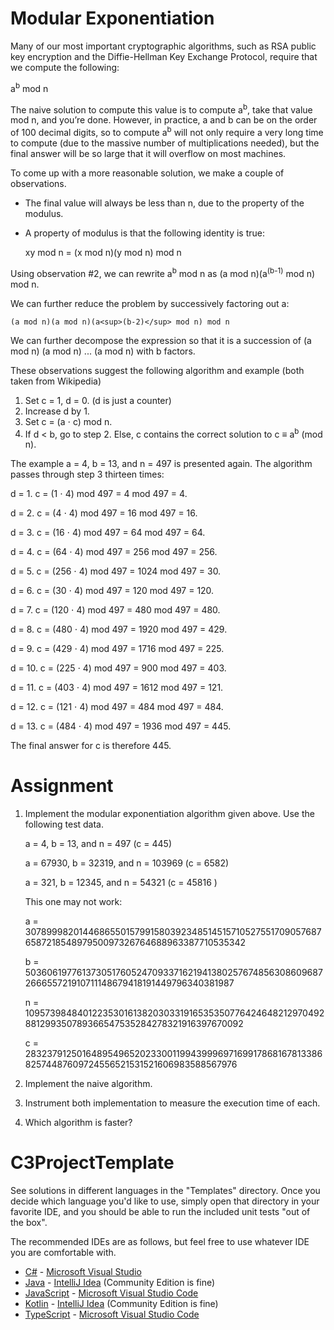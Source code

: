 # Modular Exponentiation

Many of our most important cryptographic algorithms, such as RSA public key encryption and the Diffie-Hellman Key Exchange Protocol, require that we compute the following:

a<sup>b</sup> mod n

The naive solution to compute this value is to compute a<sup>b</sup>, take that value mod n, and you’re done. However, in practice, a and b can be on the order of 100 decimal digits, so to compute a<sup>b</sup> will not only require a very long time to compute (due to the massive number of multiplications needed), but the final answer will be so large that it will overflow on most machines. 

To come up with a more reasonable solution, we make a couple of observations.

- The final value will always be less than n, due to the property of the modulus.
- A property of modulus is that the following identity is true:

	xy mod n = (x mod n)(y mod n) mod n


Using observation #2, we can rewrite a<sup>b</sup> mod n as (a mod n)(a<sup>(b-1)</sup> mod n) mod n.

We can further reduce the problem by successively factoring out a:

	(a mod n)(a mod n)(a<sup>(b-2)</sup> mod n) mod n

We can further decompose the expression so that it is a succession of (a mod n) (a mod n) ... (a mod n) with b factors.

These observations suggest the following algorithm and example (both taken from Wikipedia)

1. Set c = 1, d = 0. (d is just a counter)
2. Increase d by 1.
3. Set c = (a ⋅ c) mod n.
4. If d < b, go to step 2. Else, c contains the correct solution to c ≡ a<sup>b</sup> (mod n).

The example a = 4, b = 13, and n = 497 is presented again. The algorithm passes through step 3 thirteen times:

d = 1. c = (1 ⋅ 4) mod 497 = 4 mod 497 = 4.

d = 2. c = (4 ⋅ 4) mod 497 = 16 mod 497 = 16.

d = 3. c = (16 ⋅ 4) mod 497 = 64 mod 497 = 64.

d = 4. c = (64 ⋅ 4) mod 497 = 256 mod 497 = 256.

d = 5. c = (256 ⋅ 4) mod 497 = 1024 mod 497 = 30.

d = 6. c = (30 ⋅ 4) mod 497 = 120 mod 497 = 120.

d = 7. c = (120 ⋅ 4) mod 497 = 480 mod 497 = 480.

d = 8. c = (480 ⋅ 4) mod 497 = 1920 mod 497 = 429.

d = 9. c = (429 ⋅ 4) mod 497 = 1716 mod 497 = 225.

d = 10. c = (225 ⋅ 4) mod 497 = 900 mod 497 = 403.

d = 11. c = (403 ⋅ 4) mod 497 = 1612 mod 497 = 121.

d = 12. c = (121 ⋅ 4) mod 497 = 484 mod 497 = 484.

d = 13. c = (484 ⋅ 4) mod 497 = 1936 mod 497 = 445.

The final answer for c is therefore 445.

# Assignment

1. Implement the modular exponentiation algorithm given above. Use the following test data.

    a = 4, b = 13, and n = 497 (c = 445)


    a = 67930, b = 32319, and n = 103969 (c = 6582)


    a = 321, b = 12345, and n = 54321 (c = 45816 )


    This one may not work: 

    a = 3078999820144686550157991580392348514515710527551709057687658721854897950097326764688963387710535342
    
    b = 5036061977613730517605247093371621941380257674856308609687266655721910711148679418191449796340381987

    n = 1095739848401223530161382030331916535350776424648212970492881299350789366547535284278321916397670092

    c = 283237912501648954965202330011994399969716991786816781338682574487609724556521531521606983588567976

 
2. Implement the naive algorithm.

3. Instrument both implementation to measure the execution time of each.

4. Which algorithm is faster? 



# C3ProjectTemplate

See solutions in different languages in the "Templates" directory. Once you decide which language you'd like to use,
simply open that directory in your favorite IDE, and you should be able to run the included unit tests "out of the box".

The recommended IDEs are as follows, but feel free to use whatever IDE you are comfortable with.

-   [C#](Templates/C#) - [Microsoft Visual Studio](https://visualstudio.microsoft.com/vs/community/)
-   [Java](Templates/Java) - [IntelliJ Idea](https://www.jetbrains.com/idea/download) (Community Edition is fine)
-   [JavaScript](Templates/JavaScript) - [Microsoft Visual Studio Code](https://code.visualstudio.com/)
-   [Kotlin](Templates/Kotlin) - [IntelliJ Idea](https://www.jetbrains.com/idea/download) (Community Edition is fine)
-   [TypeScript](Templates/TypeScript) - [Microsoft Visual Studio Code](https://code.visualstudio.com/)
